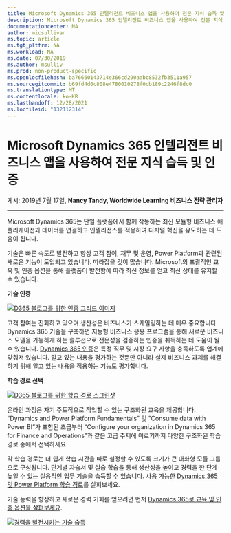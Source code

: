 ```yaml
---
title: Microsoft Dynamics 365 인텔리전트 비즈니스 앱을 사용하여 전문 지식 습득 및 인증 | Microsoft Docs
description: Microsoft Dynamics 365 인텔리전트 비즈니스 앱을 사용하여 전문 지식 습득 및 인증
documentationcenter: NA
author: micsullivan
ms.topic: article
ms.tgt_pltfrm: NA
ms.workload: NA
ms.date: 07/30/2019
ms.author: msulliv
ms.prod: non-product-specific
ms.openlocfilehash: ba76660143714e366cd290aabc8532fb3511a957
ms.sourcegitcommit: b69fd4d0c808e4780010278f0cb189c2246f8dc0
ms.translationtype: MT
ms.contentlocale: ko-KR
ms.lasthandoff: 12/28/2021
ms.locfileid: "132112314"
---
```

# <a name="build-and-certify-expertise-with-microsoft-dynamics-365-intelligent-business-apps"></a>Microsoft Dynamics 365 인텔리전트 비즈니스 앱을 사용하여 전문 지식 습득 및 인증

게시: 2019년 7월 17일, **Nancy Tandy, Worldwide Learning 비즈니스 전략 관리자**

___

Microsoft Dynamics 365는 단일 플랫폼에서 함께 작동하는 최신 모듈형 비즈니스 애플리케이션과 데이터를 연결하고 인텔리전스를 적용하여 디지털 혁신을 유도하는 데 도움이 됩니다.

기술은 빠른 속도로 발전하고 항상 고객 참여, 재무 및 운영, Power Platform과 관련된 새로운 기능이 도입되고 있습니다. 따라잡을 것이 많습니다. Microsoft의 포괄적인 교육 및 인증 옵션을 통해 플랫폼이 발전함에 따라 최신 정보를 얻고 최신 상태를 유지할 수 있습니다.

**기술 인증**

[![D365 블로그를 위한 인증 그리드 이미지](images/certification-grid-image-for-d365-blog-375239.png)](images/certification-grid-image-for-d365-blog-375239.png)

고객 참여는 진화하고 있으며 생산성은 비즈니스가 스케일링하는 데 매우 중요합니다. Dynamics 365 기술을 구축하면 지능형 비즈니스 응용 프로그램을 통해 새로운 비즈니스 모델을 가능하게 하는 솔루션으로 전문성을 검증하는 인증을 취득하는 데 도움이 될 수 있습니다. [Dynamics 365 인증](https://www.microsoft.com/learning/browse-all-certifications.aspx?technology=Dynamics%20365)은 특정 직무 및 시장 요구 사항을 충족하도록 업계에 맞춰져 있습니다. 알고 있는 내용을 평가하는 것뿐만 아니라 실제 비즈니스 과제를 해결하기 위해 알고 있는 내용을 적용하는 기능도 평가합니다.

**학습 경로 선택**

[![D365 블로그를 위한 학습 경로 스크린샷](images/learning-path-screenshot-for-d365-blog-375239.png)](images/learning-path-screenshot-for-d365-blog-375239.png)

온라인 과정은 자기 주도적으로 작업할 수 있는 구조화된 교육을 제공합니다. “Dynamics and Power Platform Fundamentals” 및 ”Consume data with Power BI”가 포함된 초급부터 “Configure your organization in Dynamics 365 for Finance and Operations”과 같은 고급 주제에 이르기까지 다양한 구조화된 학습 경로 중에서 선택하세요.

각 학습 경로는 더 쉽게 학습 시간을 따로 설정할 수 있도록 크기가 큰 대화형 모듈 그룹으로 구성됩니다. 단계별 자습서 및 실습 학습을 통해 생산성을 높이고 경력을 한 단계 높일 수 있는 실용적인 업무 기술을 습득할 수 있습니다. 사용 가능한 [Dynamics 365 및 Power Platform 학습 경로](https://docs.microsoft.com/learn/browse/?products=dynamics%2Cpower-platform&resource_type=learning%20path)를 살펴보세요.

기술 능력을 향상하고 새로운 경력 기회를 얻으려면 먼저 [Dynamics 365로 교육 및 인증 옵션을 살펴보세요](https://www.microsoft.com/learning/browse-all-certifications.aspx?technology=Dynamics%20365).

[![경력을 발전시키는 기술 습득](images/microsoft-certified-banner.png)](https://www.microsoft.com/learning/azure-training-certification.aspx?WT.icid=mva_bnr_lexawareness_usen_asi_rightrail_oct2017)